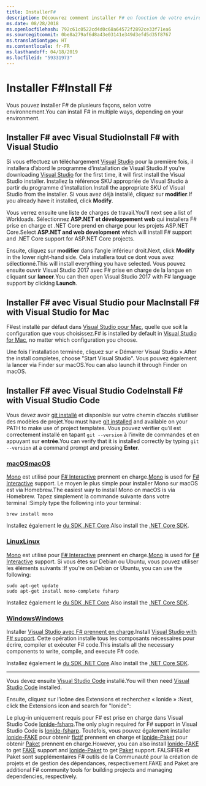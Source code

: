 ```yaml
---
title: InstallerF#
description: Découvrez comment installer F# en fonction de votre environnement.
ms.date: 08/28/2018
ms.openlocfilehash: 792c61c0522cd4d0c68a64572f2892ce33f71ea6
ms.sourcegitcommit: 0be8a279af6d8a43e03141e349d3efd5d35f8767
ms.translationtype: HT
ms.contentlocale: fr-FR
ms.lasthandoff: 04/18/2019
ms.locfileid: "59331973"
---
```

# <a name="install-f"></a><span data-ttu-id="faa97-103">Installer F\#</span><span class="sxs-lookup"><span data-stu-id="faa97-103">Install F\#</span></span>

<span data-ttu-id="faa97-104">Vous pouvez installer F# de plusieurs façons, selon votre environnement.</span><span class="sxs-lookup"><span data-stu-id="faa97-104">You can install F# in multiple ways, depending on your environment.</span></span>

## <a name="install-f-with-visual-studio"></a><span data-ttu-id="faa97-105">Installer F# avec Visual Studio</span><span class="sxs-lookup"><span data-stu-id="faa97-105">Install F# with Visual Studio</span></span>

<span data-ttu-id="faa97-106">Si vous effectuez un téléchargement [Visual Studio](https://visualstudio.microsoft.com/vs/?utm_medium=microsoft&utm_source=docs.microsoft.com&utm_campaign=inline+link) pour la première fois, il installera d’abord le programme d’installation de Visual Studio.</span><span class="sxs-lookup"><span data-stu-id="faa97-106">If you're downloading [Visual Studio](https://visualstudio.microsoft.com/vs/?utm_medium=microsoft&utm_source=docs.microsoft.com&utm_campaign=inline+link) for the first time, it will first install the Visual Studio installer.</span></span> <span data-ttu-id="faa97-107">Installez la référence SKU appropriée de Visual Studio à partir du programme d’installation.</span><span class="sxs-lookup"><span data-stu-id="faa97-107">Install the appropriate SKU of Visual Studio from the installer.</span></span> <span data-ttu-id="faa97-108">Si vous avez déjà installé, cliquez sur **modifier**.</span><span class="sxs-lookup"><span data-stu-id="faa97-108">If you already have it installed, click **Modify**.</span></span>

<span data-ttu-id="faa97-109">Vous verrez ensuite une liste de charges de travail.</span><span class="sxs-lookup"><span data-stu-id="faa97-109">You'll next see a list of Workloads.</span></span> <span data-ttu-id="faa97-110">Sélectionnez **ASP.NET et développement web** qui installera F# prise en charge et .NET Core prend en charge pour les projets ASP.NET Core.</span><span class="sxs-lookup"><span data-stu-id="faa97-110">Select **ASP.NET and web development** which will install F# support and .NET Core support for ASP.NET Core projects.</span></span>

<span data-ttu-id="faa97-111">Ensuite, cliquez sur **modifier** dans l’angle inférieur droit.</span><span class="sxs-lookup"><span data-stu-id="faa97-111">Next, click **Modify** in the lower right-hand side.</span></span>  <span data-ttu-id="faa97-112">Cela installera tout ce dont vous avez sélectionné.</span><span class="sxs-lookup"><span data-stu-id="faa97-112">This will install everything you have selected.</span></span> <span data-ttu-id="faa97-113">Vous pouvez ensuite ouvrir Visual Studio 2017 avec F# prise en charge de la langue en cliquant sur **lancer**.</span><span class="sxs-lookup"><span data-stu-id="faa97-113">You can then open Visual Studio 2017 with F# language support by clicking **Launch**.</span></span>

## <a name="install-f-with-visual-studio-for-mac"></a><span data-ttu-id="faa97-114">Installer F# avec Visual Studio pour Mac</span><span class="sxs-lookup"><span data-stu-id="faa97-114">Install F# with Visual Studio for Mac</span></span>

<span data-ttu-id="faa97-115">F#est installé par défaut dans [Visual Studio pour Mac](https://visualstudio.microsoft.com/vs/mac/?utm_medium=microsoft&utm_source=docs.microsoft.com&utm_campaign=inline+link), quelle que soit la configuration que vous choisissez.</span><span class="sxs-lookup"><span data-stu-id="faa97-115">F# is installed by default in [Visual Studio for Mac](https://visualstudio.microsoft.com/vs/mac/?utm_medium=microsoft&utm_source=docs.microsoft.com&utm_campaign=inline+link), no matter which configuration you choose.</span></span>

<span data-ttu-id="faa97-116">Une fois l’installation terminée, cliquez sur « Démarrer Visual Studio ».</span><span class="sxs-lookup"><span data-stu-id="faa97-116">After the install completes, choose "Start Visual Studio".</span></span> <span data-ttu-id="faa97-117">Vous pouvez également la lancer via Finder sur macOS.</span><span class="sxs-lookup"><span data-stu-id="faa97-117">You can also launch it through Finder on macOS.</span></span>

## <a name="install-f-with-visual-studio-code"></a><span data-ttu-id="faa97-118">Installer F# avec Visual Studio Code</span><span class="sxs-lookup"><span data-stu-id="faa97-118">Install F# with Visual Studio Code</span></span>

<span data-ttu-id="faa97-119">Vous devez avoir [git installé](https://git-scm.com/download) et disponible sur votre chemin d’accès s’utiliser des modèles de projet.</span><span class="sxs-lookup"><span data-stu-id="faa97-119">You must have [git installed](https://git-scm.com/download) and available on your PATH to make use of project templates.</span></span> <span data-ttu-id="faa97-120">Vous pouvez vérifier qu’il est correctement installé en tapant `git --version` à l’invite de commandes et en appuyant sur **entrée**.</span><span class="sxs-lookup"><span data-stu-id="faa97-120">You can verify that it is installed correctly by typing `git --version` at a command prompt and pressing **Enter**.</span></span>

### <a name="macostabmacos"></a>[<span data-ttu-id="faa97-121">macOS</span><span class="sxs-lookup"><span data-stu-id="faa97-121">macOS</span></span>](#tab/macos)

<span data-ttu-id="faa97-122">[Mono](https://www.mono-project.com) est utilisé pour [ F# Interactive](../tutorials/fsharp-interactive/index.md) prennent en charge.</span><span class="sxs-lookup"><span data-stu-id="faa97-122">[Mono](https://www.mono-project.com) is used for [F# Interactive](../tutorials/fsharp-interactive/index.md) support.</span></span> <span data-ttu-id="faa97-123">Le moyen le plus simple pour installer Mono sur macOS est via Homebrew.</span><span class="sxs-lookup"><span data-stu-id="faa97-123">The easiest way to install Mono on macOS is via Homebrew.</span></span> <span data-ttu-id="faa97-124">Tapez simplement la commande suivante dans votre terminal :</span><span class="sxs-lookup"><span data-stu-id="faa97-124">Simply type the following into your terminal:</span></span>

```console
brew install mono
```

<span data-ttu-id="faa97-125">Installez également le [du SDK .NET Core](https://www.microsoft.com/net/download).</span><span class="sxs-lookup"><span data-stu-id="faa97-125">Also install the [.NET Core SDK](https://www.microsoft.com/net/download).</span></span>

### <a name="linuxtablinux"></a>[<span data-ttu-id="faa97-126">Linux</span><span class="sxs-lookup"><span data-stu-id="faa97-126">Linux</span></span>](#tab/linux)

<span data-ttu-id="faa97-127">[Mono](https://www.mono-project.com) est utilisé pour [ F# Interactive](../tutorials/fsharp-interactive/index.md) prennent en charge.</span><span class="sxs-lookup"><span data-stu-id="faa97-127">[Mono](https://www.mono-project.com) is used for [F# Interactive](../tutorials/fsharp-interactive/index.md) support.</span></span> <span data-ttu-id="faa97-128">Si vous êtes sur Debian ou Ubuntu, vous pouvez utiliser les éléments suivants :</span><span class="sxs-lookup"><span data-stu-id="faa97-128">If you're on Debian or Ubuntu, you can use the following:</span></span>

```console
sudo apt-get update
sudo apt-get install mono-complete fsharp
```

<span data-ttu-id="faa97-129">Installez également le [du SDK .NET Core](https://www.microsoft.com/net/download).</span><span class="sxs-lookup"><span data-stu-id="faa97-129">Also install the [.NET Core SDK](https://www.microsoft.com/net/download).</span></span>

### <a name="windowstabwindows"></a>[<span data-ttu-id="faa97-130">Windows</span><span class="sxs-lookup"><span data-stu-id="faa97-130">Windows</span></span>](#tab/windows)

<span data-ttu-id="faa97-131">Installer [Visual Studio avec F# prennent en charge](#install-f-with-visual-studio).</span><span class="sxs-lookup"><span data-stu-id="faa97-131">Install [Visual Studio with F# support](#install-f-with-visual-studio).</span></span> <span data-ttu-id="faa97-132">Cette opération installe tous les composants nécessaires pour écrire, compiler et exécuter F# code.</span><span class="sxs-lookup"><span data-stu-id="faa97-132">This installs all the necessary components to write, compile, and execute F# code.</span></span>

<span data-ttu-id="faa97-133">Installez également le [du SDK .NET Core](https://www.microsoft.com/net/download/).</span><span class="sxs-lookup"><span data-stu-id="faa97-133">Also install the [.NET Core SDK](https://www.microsoft.com/net/download/).</span></span>

---

<span data-ttu-id="faa97-134">Vous devez ensuite [Visual Studio Code](https://code.visualstudio.com) installé.</span><span class="sxs-lookup"><span data-stu-id="faa97-134">You will then need [Visual Studio Code](https://code.visualstudio.com) installed.</span></span>

<span data-ttu-id="faa97-135">Ensuite, cliquez sur l’icône des Extensions et recherchez « Ionide » :</span><span class="sxs-lookup"><span data-stu-id="faa97-135">Next, click the Extensions icon and search for "Ionide":</span></span>

<span data-ttu-id="faa97-136">Le plug-in uniquement requis pour F# est prise en charge dans Visual Studio Code [Ionide-fsharp](https://marketplace.visualstudio.com/items?itemName=Ionide.Ionide-fsharp).</span><span class="sxs-lookup"><span data-stu-id="faa97-136">The only plugin required for F# support in Visual Studio Code is [Ionide-fsharp](https://marketplace.visualstudio.com/items?itemName=Ionide.Ionide-fsharp).</span></span> <span data-ttu-id="faa97-137">Toutefois, vous pouvez également installer [Ionide-FAKE](https://marketplace.visualstudio.com/items?itemName=Ionide.Ionide-FAKE) pour obtenir [fictif](https://fsharp.github.io/FAKE/) prennent en charge et [Ionide-Paket](https://marketplace.visualstudio.com/items?itemName=Ionide.Ionide-Paket) pour obtenir [Paket](https://fsprojects.github.io/Paket/) prennent en charge.</span><span class="sxs-lookup"><span data-stu-id="faa97-137">However, you can also install [Ionide-FAKE](https://marketplace.visualstudio.com/items?itemName=Ionide.Ionide-FAKE) to get [FAKE](https://fsharp.github.io/FAKE/) support and [Ionide-Paket](https://marketplace.visualstudio.com/items?itemName=Ionide.Ionide-Paket) to get [Paket](https://fsprojects.github.io/Paket/) support.</span></span> <span data-ttu-id="faa97-138">FALSIFIER et Paket sont supplémentaires F# outils de la Communauté pour la création de projets et de gestion des dépendances, respectivement.</span><span class="sxs-lookup"><span data-stu-id="faa97-138">FAKE and Paket are additional F# community tools for building projects and managing dependencies, respectively.</span></span>
